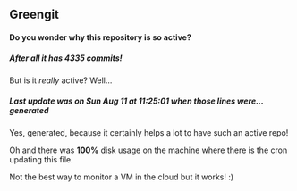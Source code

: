 ## Greengit

#### Do you wonder why this repository is so active?

##### After all it has 4335 commits!

But is it *really* active? Well...

##### Last update was on Sun Aug 11 at 11:25:01 when those lines were... generated

Yes, generated, because it certainly helps a lot to have such an active repo!

Oh and there was **100%** disk usage on the machine
where there is the cron updating this file.

Not the best way to monitor a VM in the cloud but it works! :)
